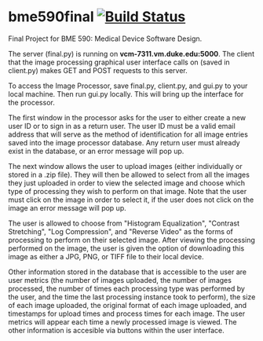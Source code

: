 # bme590final [![Build Status](https://travis-ci.org/EricaSkerrett/bme590final.svg?branch=master)](https://travis-ci.org/EricaSkerrett/bme590final)
Final Project for BME 590: Medical Device Software Design.

The server (final.py) is running on **vcm-7311.vm.duke.edu:5000**. The client that the image processing graphical user interface calls on (saved in client.py) makes GET and POST requests to this server.

To access the Image Processor, save final.py, client.py, and gui.py to your local machine. Then run gui.py locally. This will bring up the interface for the processor.

The first window in the processor asks for the user to either create a new user ID or to sign in as a return user. The user ID must be a valid email address that will serve as the method of identification for all image entries saved into the image processor database. Any return user must already exist in the database, or an error message will pop up.

The next window allows the user to upload images (either individually or stored in a .zip file). They will then be allowed to select from all the images they just uploaded in order to view the selected image and choose which type of processing they wish to perform on that image. Note that the user must click on the image in order to select it, if the user does not click on the image an error message will pop up.

The user is allowed to choose from "Histogram Equalization", "Contrast Stretching", "Log Compression", and "Reverse Video" as the forms of processing to perform on their selected image. After viewing the processing performed on the image, the user is given the option of downloading this image as either a JPG, PNG, or TIFF file to their local device.

Other information stored in the database that is accessible to the user are user metrics (the number of images uploaded, the number of images processed, the number of times each processing type was performed by the user, and the time the last processing instance took to perform), the size of each image uploaded, the original format of each image uploaded, and timestamps for upload times and process times for each image. The user metrics will appear each time a newly processed image is viewed. The other information is accesible via buttons within the user interface.
